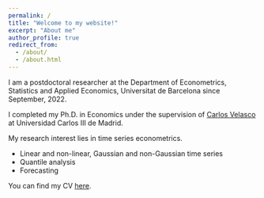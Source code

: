 ```yaml
---
permalink: /
title: "Welcome to my website!"
excerpt: "About me"
author_profile: true
redirect_from: 
  - /about/
  - /about.html
---
```


I am a postdoctoral researcher at the Department of Econometrics, Statistics and Applied Economics, Universitat de Barcelona since September, 2022.    

I completed my Ph.D. in Economics under the supervision of <a href="http://economics.uc3m.es/personal/carlos-velasco/">Carlos Velasco</a> at Universidad Carlos III de Madrid. 

My research interest lies in time series econometrics.
 * Linear and non-linear, Gaussian and non-Gaussian time series
 * Quantile analysis
 * Forecasting 


You can find my CV <a href="https://drive.google.com/file/d/1-3wGK4cIxQZJbJacNhNJfRi_MLwuDy79/view?usp=sharing">here</a>.
